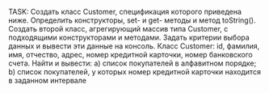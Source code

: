 TASK: Создать класс Customer, спецификация которого приведена ниже. Определить конструкторы, set- и get- методы
      и метод toString(). Создать второй класс, агрегирующий массив типа Customer, с подходящими конструкторами
      и методами. Задать критерии выбора данных и вывести эти данные на консоль.
      Класс Customer: id, фамилия, имя, отчество, адрес, номер кредитной карточки, номер банковского счета.
      Найти и вывести:
      a) список покупателей в алфавитном порядке;
      b) список покупателей, у которых номер кредитной карточки находится в заданном интервале